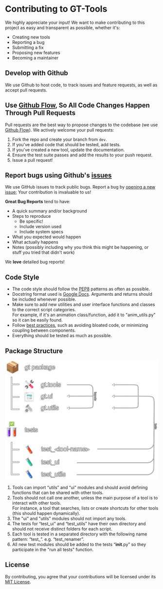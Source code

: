 # Contributing to GT-Tools
We highly appreciate your input! We want to make contributing to this project as easy and transparent as possible, whether it's:

- Creating new tools
- Reporting a bug
- Submitting a fix
- Proposing new features
- Becoming a maintainer

## Develop with Github
We use Github to host code, to track issues and feature requests, as well as accept pull requests.

## Use [Github Flow](https://docs.github.com/en/get-started/quickstart/github-flow), So All Code Changes Happen Through Pull Requests
Pull requests are the best way to propose changes to the codebase (we use [Github Flow](https://docs.github.com/en/get-started/quickstart/github-flow)). We actively welcome your pull requests:

1. Fork the repo and create your branch from `dev`.
2. If you've added code that should be tested, add tests.
3. If you've created a new tool, update the documentation.
4. Ensure the test suite passes and add the results to your push request.
5. Issue a pull request!

## Report bugs using Github's [issues](https://github.com/TrevisanGMW/gt-tools/issues)
We use GitHub issues to track public bugs. Report a bug by [opening a new issue](https://github.com/TrevisanGMW/gt-tools/issues/new/choose); Your contribution is invaluable to us!

**Great Bug Reports** tend to have:

- A quick summary and/or background
- Steps to reproduce
  - Be specific!
  - Include version used
  - Include system specs
- What you expected would happen
- What actually happens
- Notes (possibly including why you think this might be happening, or stuff you tried that didn't work)

We **love** detailed bug reports!

## Code Style

- The code style should follow the [PEP8](https://github.com/google/styleguide/blob/gh-pages/pyguide.md#38-comments-and-docstrings) patterns as often as possible.
- Docstring format used is [Google Docs](https://github.com/google/styleguide/blob/gh-pages/pyguide.md#38-comments-and-docstrings). Arguments and returns should be included whenever possible.
- Make sure to add new utilities and user interface functions and classes to the correct script categories. <br>For example, if it's an animation class/function, add it to "anim_utils.py" so it can be easily found.
- Follow [best practices](https://refactoring.guru/refactoring/smells), such as avoiding bloated code, or minimizing coupling between components.
- Everything should be tested as much as possible.

## Package Structure

![Package Structure](docs//media/package_structure.svg)

1. Tools can import “utils” and “ui” modules and should avoid defining functions that can be shared with other tools. 
2. Tools should not call one another, unless the main purpose of a tool is to interact with other tools. <br>For instance, a tool that searches, lists or create shortcuts for other tools (this should happen dynamically).
3. The "ui" and "utils" modules should not import any tools.
6. The tests for “test_ui” and “test_utils” have their own directory and should not receive distinct folders for each script.
7. Each tool is tested in a separated directory with the following name pattern: “test_<tool-name>”. e.g. “test_renamer”.
8. All new test modules should be added to the tests “__init__.py” so they participate in the "run all tests" function.

## License
By contributing, you agree that your contributions will be licensed under its  [MIT License](http://choosealicense.com/licenses/mit/).